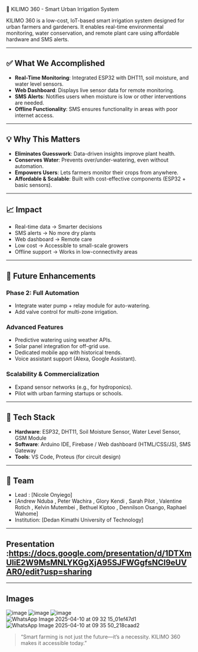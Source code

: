 🌱 KILIMO 360 - Smart Urban Irrigation System

KILIMO 360 is a low-cost, IoT-based smart irrigation system designed for urban farmers and gardeners. It enables real-time environmental monitoring, water conservation, and remote plant care using affordable hardware and SMS alerts.

---

## ✅ What We Accomplished

- **Real-Time Monitoring**: Integrated ESP32 with DHT11, soil moisture, and water level sensors.
- **Web Dashboard**: Displays live sensor data for remote monitoring.
- **SMS Alerts**: Notifies users when moisture is low or other interventions are needed.
- **Offline Functionality**: SMS ensures functionality in areas with poor internet access.

---

## 💡 Why This Matters

- **Eliminates Guesswork**: Data-driven insights improve plant health.
- **Conserves Water**: Prevents over/under-watering, even without automation.
- **Empowers Users**: Lets farmers monitor their crops from anywhere.
- **Affordable & Scalable**: Built with cost-effective components (ESP32 + basic sensors).

---

## 📈 Impact

- Real-time data → Smarter decisions
- SMS alerts → No more dry plants
- Web dashboard → Remote care
- Low cost → Accessible to small-scale growers
- Offline support → Works in low-connectivity areas

---

## 🚀 Future Enhancements

### Phase 2: Full Automation
- Integrate water pump + relay module for auto-watering.
- Add valve control for multi-zone irrigation.

### Advanced Features
- Predictive watering using weather APIs.
- Solar panel integration for off-grid use.
- Dedicated mobile app with historical trends.
- Voice assistant support (Alexa, Google Assistant).

### Scalability & Commercialization
- Expand sensor networks (e.g., for hydroponics).
- Pilot with urban farming startups or schools.

---

## 🔧 Tech Stack

- **Hardware**: ESP32, DHT11, Soil Moisture Sensor, Water Level Sensor, GSM Module
- **Software**: Arduino IDE, Firebase / Web dashboard (HTML/CSS/JS), SMS Gateway
- **Tools**: VS Code, Proteus  (for circuit design)

---

## 🧠 Team

- Lead : [Nicole Onyiego]
- [Andrew Nduba , Peter Wachira , Glory Kendi , Sarah Pilot , Valentine Rotich , Kelvin Mutembei , Bethuel Kiptoo , Dennilson Osango, Raphael Wahome]
- Institution: [Dedan Kimathi University of Technology]

---

## Presentation :https://docs.google.com/presentation/d/1DTXmUliE2W9MsMNLYKGgXjA95SJFWGgfsNCl9eUVAR0/edit?usp=sharing
---
## Images 
![image](https://github.com/user-attachments/assets/c71d3590-9b45-4880-88f8-5929e01a364a)
![image](https://github.com/user-attachments/assets/5d239a46-120e-4dd0-bfcd-e8a48a59fd53)
![image](https://github.com/user-attachments/assets/08d099f0-8c3e-457b-a887-a5826de6c72e)
![WhatsApp Image 2025-04-10 at 09 32 15_01ef47d1](https://github.com/user-attachments/assets/a21afc8c-d76b-45ac-8d1f-8ac018bd5e8d)
![WhatsApp Image 2025-04-10 at 09 35 50_218caad2](https://github.com/user-attachments/assets/3664e001-097a-48eb-b392-6c0a0753b828)





> “Smart farming is not just the future—it’s a necessity. KILIMO 360 makes it accessible today.”

